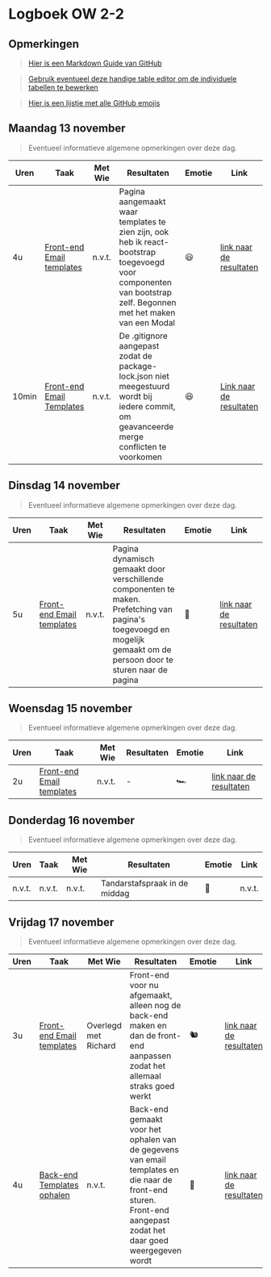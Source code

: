 # Logboek OW 2-2

## Opmerkingen

> [Hier is een Markdown Guide van GitHub](https://guides.github.com/features/mastering-markdown/)

> [Gebruik eventueel deze handige table editor om de individuele tabellen te bewerken](https://www.tablesgenerator.com/markdown_tables)

> [Hier is een lijstje met alle GitHub emojis](https://github.com/ikatyang/emoji-cheat-sheet/blob/master/README.md)

## Maandag 13 november

> Eventueel informatieve algemene opmerkingen over deze dag.

| Uren | Taak  | Met Wie | Resultaten | Emotie | Link |
|---|---|---|---|---|---|
| 4u | [Front-end Email templates](https://github.com/HANICA-DWA/project-sep23-nyala/issues/25) | n.v.t. | Pagina aangemaakt waar templates te zien zijn, ook heb ik react-bootstrap toegevoegd voor componenten van bootstrap zelf. Begonnen met het maken van een Modal |:smiley: | [link naar de resultaten](https://github.com/HANICA-DWA/project-sep23-nyala/commit/7a288c53ed1065fd89b34401fc701e87c1420a33#diff-7e2dbd604f16267b85ead6995426035c714efb76b8747c40da1ffd72bbe11274) |
| 10min | [Front-end Email Templates](https://github.com/HANICA-DWA/project-sep23-nyala/issues/25) | n.v.t. | De .gitignore aangepast zodat de package-lock.json niet meegestuurd wordt bij iedere commit, om geavanceerde merge conflicten te voorkomen | 😆 | [Link naar de resultaten](https://github.com/HANICA-DWA/project-sep23-nyala/commit/d007ad5e7a8991f52eac619fa1a1d2ee99a988cb)|


## Dinsdag 14 november

> Eventueel informatieve algemene opmerkingen over deze dag.

| Uren | Taak  | Met Wie | Resultaten | Emotie | Link |
|---|---|---|---|---|---|
| 5u | [Front-end Email templates](https://github.com/HANICA-DWA/project-sep23-nyala/issues/25) | n.v.t. | Pagina dynamisch gemaakt door verschillende componenten te maken. Prefetching van pagina's toegevoegd en mogelijk gemaakt om de persoon door te sturen naar de pagina |:turtle:| [link naar de resultaten](https://github.com/HANICA-DWA/project-sep23-nyala/commit/e605c65694b419136dba6afcf6a387b3a7dc4221) |

## Woensdag 15 november

> Eventueel informatieve algemene opmerkingen over deze dag.

| Uren | Taak  | Met Wie | Resultaten | Emotie | Link |
|---|---|---|---|---|---|
| 2u | [Front-end Email templates](https://github.com/HANICA-DWA/project-sep23-nyala/issues/25) | n.v.t. | - |🏎️| [link naar de resultaten](https://github.com/HANICA-DWA/project-sep23-nyala/commit/e605c65694b419136dba6afcf6a387b3a7dc4221) |

## Donderdag 16 november

> Eventueel informatieve algemene opmerkingen over deze dag.

| Uren | Taak  | Met Wie | Resultaten | Emotie | Link |
|---|---|---|---|---|---|
| n.v.t. | n.v.t. | n.v.t. | Tandarstafspraak in de middag  |🦷| n.v.t. |



## Vrijdag 17 november

> Eventueel informatieve algemene opmerkingen over deze dag.

| Uren | Taak  | Met Wie | Resultaten | Emotie | Link |
|---|---|---|---|---|---|
| 3u | [Front-end Email templates](https://github.com/HANICA-DWA/project-sep23-nyala/issues/25) | Overlegd met Richard | Front-end voor nu afgemaakt, alleen nog de back-end maken en dan de front-end aanpassen zodat het allemaal straks goed werkt | 🐿️ | [link naar de resultaten](https://github.com/HANICA-DWA/project-sep23-nyala/commit/e605c65694b419136dba6afcf6a387b3a7dc4221) |
| 4u | [Back-end Templates ophalen](https://github.com/HANICA-DWA/project-sep23-nyala/issues/26) | n.v.t. | Back-end gemaakt voor het ophalen van de gegevens van email templates en die naar de front-end sturen. Front-end aangepast zodat het daar goed weergegeven wordt | 🦍 | [link naar de resultaten](https://github.com/HANICA-DWA/project-sep23-nyala/commit/3429c827b47e39c646139a8d41fc1ef33b1afcfe) |

